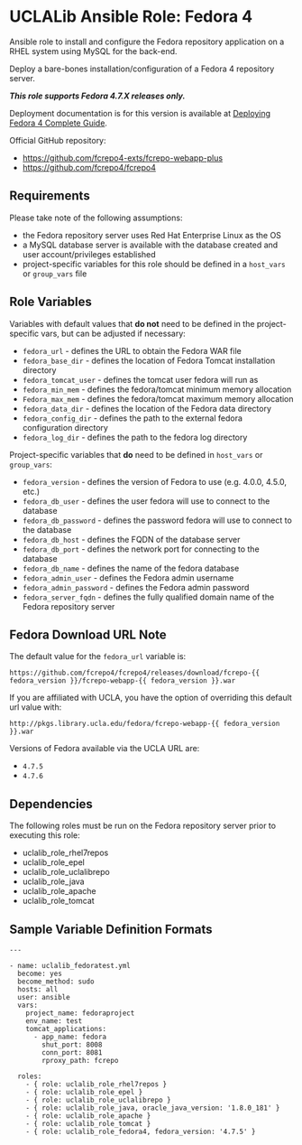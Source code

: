 # UCLALib Ansible Role: Fedora 4

Ansible role to install and configure the Fedora repository application on a RHEL system using MySQL for the back-end.

Deploy a bare-bones installation/configuration of a Fedora 4 repository server.

___This role supports Fedora 4.7.X releases only.___

Deployment documentation is for this version is available at [Deploying Fedora 4 Complete Guide](https://wiki.lyrasis.org/display/FEDORA475/Deploying+Fedora+4+Complete+Guide).

Official GitHub repository:
* https://github.com/fcrepo4-exts/fcrepo-webapp-plus
* https://github.com/fcrepo4/fcrepo4

## Requirements

Please take note of the following assumptions:
* the Fedora repository server uses Red Hat Enterprise Linux as the OS
* a MySQL database server is available with the database created and user account/privileges established
* project-specific variables for this role should be defined in a `host_vars` or `group_vars` file

## Role Variables

Variables with default values that **do not** need to be defined in the project-specific vars, but can be adjusted if necessary:
* `fedora_url` - defines the URL to obtain the Fedora WAR file
* `fedora_base_dir` - defines the location of Fedora Tomcat installation directory
* `fedora_tomcat_user` - defines the tomcat user fedora will run as
* `fedora_min_mem` -  defines the fedora/tomcat minimum memory allocation
* `Fedora_max_mem` - defines the fedora/tomcat maximum memory allocation
* `fedora_data_dir` - defines the location of the Fedora data directory
* `fedora_config_dir` - defines the path to the external fedora configuration directory
* `fedora_log_dir` - defines the path to the fedora log directory

Project-specific variables that **do** need to be defined in `host_vars` or `group_vars`:
* `fedora_version` - defines the version of Fedora to use (e.g. 4.0.0, 4.5.0, etc.)
* `fedora_db_user` - defines the user fedora will use to connect to the database
* `fedora_db_password` - defines the password fedora will use to connect to the database
* `fedora_db_host` - defines the FQDN of the database server
* `fedora_db_port` - defines the network port for connecting to the database
* `fedora_db_name` - defines the name of the fedora database
* `fedora_admin_user` - defines the Fedora admin username
* `fedora_admin_password` - defines the Fedora admin password
* `fedora_server_fqdn` - defines the fully qualified domain name of the Fedora repository server

## Fedora Download URL Note

The default value for the `fedora_url` variable is:

`https://github.com/fcrepo4/fcrepo4/releases/download/fcrepo-{{ fedora_version }}/fcrepo-webapp-{{ fedora_version }}.war`

If you are affiliated with UCLA, you have the option of overriding this default url value with:

`http://pkgs.library.ucla.edu/fedora/fcrepo-webapp-{{ fedora_version }}.war`

Versions of Fedora available via the UCLA URL are:

* `4.7.5`
* `4.7.6`

## Dependencies

The following roles must be run on the Fedora repository server prior to executing this role:

* uclalib_role_rhel7repos
* uclalib_role_epel
* uclalib_role_uclalibrepo
* uclalib_role_java
* uclalib_role_apache
* uclalib_role_tomcat

## Sample Variable Definition Formats

```
---

- name: uclalib_fedoratest.yml
  become: yes
  become_method: sudo
  hosts: all
  user: ansible
  vars:
    project_name: fedoraproject
    env_name: test
    tomcat_applications:
      - app_name: fedora
        shut_port: 8008
        conn_port: 8081
        rproxy_path: fcrepo

  roles:
    - { role: uclalib_role_rhel7repos }
    - { role: uclalib_role_epel }
    - { role: uclalib_role_uclalibrepo }
    - { role: uclalib_role_java, oracle_java_version: '1.8.0_181' }
    - { role: uclalib_role_apache }
    - { role: uclalib_role_tomcat }
    - { role: uclalib_role_fedora4, fedora_version: '4.7.5' }
```
